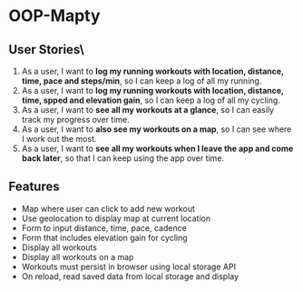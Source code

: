 # OOP-Mapty

## User Stories\

1. As a user, I want to **log my running workouts with location, distance, time, pace and steps/min**, so I can keep a log of all my running.
2. As a user, I want to **log my running workouts with location, distance, time, spped and elevation gain**, so I can keep a log of all my cycling.
3. As a user, I want to **see all my workouts at a glance**, so I can easily track my progress over time.
4. As a user, I want to **also see my workouts on a map**, so I can see where I work out the most.
5. As a user, I want to **see all my workouts when I leave the app and come back later**, so that I can keep using the app over time.

## Features

- Map where user can click to add new workout
- Use geolocation to display map at current location
- Form to input distance, time, pace, cadence
- Form that includes elevation gain for cycling
- Display all workouts
- Display all workouts on a map
- Workouts must persist in browser using local storage API
- On reload, read saved data from local storage and display

